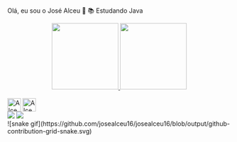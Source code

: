 Olá, eu sou o José Alceu 👋
📚  Estudando Java 
<div align="center">
  <a href="https://github.com/josealceu16">
    <img height="150em" src="https://github-readme-stats.vercel.app/api?username=josealceu16&count_private=true&include_all_commits=true&show_icons=true&theme=transparent&hide_border=false&show_owner=true"/>
    <img height="150em" src="https://github-readme-stats.vercel.app/api/top-langs/?username=josealceu16&theme=transparent&hide_border=false&&layout=compact"/>
  </a>
</div>

<div style="display: inline_block"><br>
  <img align= "center" alt="Alceu-Java" height="30" width"40" src="https://cdn.jsdelivr.net/gh/devicons/devicon/icons/java/java-original.svg"</div>
  <img align= "center" alt="Alceu-Python" height="30" width"40"<img src="https://cdn.jsdelivr.net/gh/devicons/devicon/icons/python/python-original.svg"></br>
  
  
  <div>
   <a href="https://www.instagram.com/alceu.amg/" target="_blank"><img src="https://img.shields.io/badge/-Instagram-%23E4405F?style=for-the-badge&logo=instagram&logoColor=white" target="_blank"></a>
    <a href="mailto:alceugames39@gmail.com"><img src="https://img.shields.io/badge/-Gmail-%23333?style=for-the-badge&logo=gmail&logoColor=white" target="_blank"></a>
</div>
  <div>
    ![snake gif](https://github.com/josealceu16/josealceu16/blob/output/github-contribution-grid-snake.svg)
  </div>
  
  
  
  

